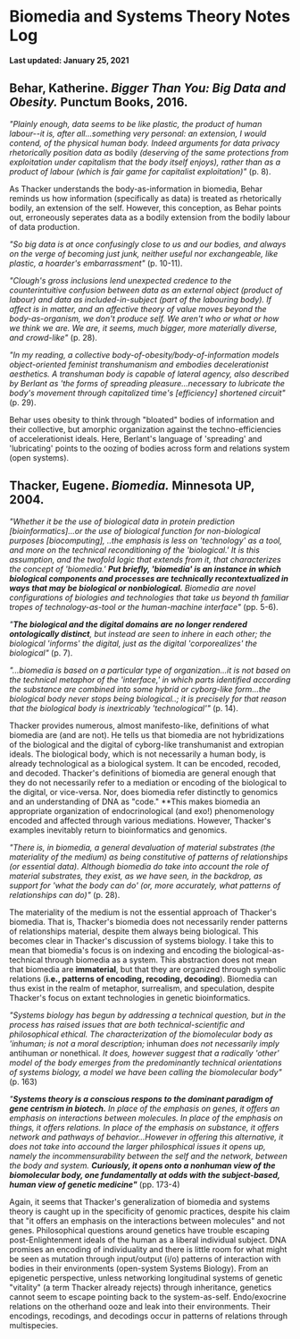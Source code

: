 # Biomedia and Systems Theory Notes Log
**Last updated: January 25, 2021**

## Behar, Katherine. *Bigger Than You: Big Data and Obesity.* Punctum Books, 2016.

*"Plainly enough, data seems to be like plastic, the product of human labour--it is, after all...something very personal: an extension, I would contend, of the physical human body. Indeed arguments for data privacy rhetorically position data as* bodily *(deserving of the same protections from exploitation under capitalism that the body itself enjoys), rather than as a product of labour (which is fair game for capitalist exploitation)"* (p. 8).

As Thacker understands the body-as-information in biomedia, Behar reminds us how information (specifically as data) is treated as rhetorically bodily, an extension of the self. However, this conception, as Behar points out, erroneously seperates data as a bodily extension from the bodily labour of data production.

*"So big data is at once confusingly close to us and our bodies, and always on the verge of becoming just junk, neither useful nor exchangeable, like plastic, a hoarder's embarrassment"* (p. 10-11).

*"Clough's gross inclusions lend unexpected credence to the counterintuitive confusion between data as an external object (product of labour) and data as included-in-subject (part of the labouring body). If affect is in matter, and an affective theory of value moves beyond the body-as-organism, we don't produce self. We aren't who or what or how we think we are. We are, it seems, much bigger, more materially diverse, and crowd-like"* (p. 28).

*"In my reading, a collective body-of-obesity/body-of-information models object-oriented feminist transhumanism and embodies decelerationist aesthetics. A transhuman body is capable of lateral agency, also described by Berlant as 'the forms of spreading pleasure...necessary to lubricate the body's movement through capitalized time's [efficiency] shortened circuit"* (p. 29).

Behar uses obesity to think through "bloated" bodies of information and their collective, but amorphic organization against the techno-efficiencies of accelerationist ideals. Here, Berlant's language of 'spreading' and 'lubricating' points to the oozing of bodies across form and relations system (open systems).

## Thacker, Eugene. *Biomedia.* Minnesota UP, 2004.

*"Whether it be the use of biological data in protein prediction [bioinformatics]...or the use of biological function for non-biological purposes [biocomputing], ..the emphasis is less on 'technology' as a tool, and more on the technical reconditioning of the 'biological.' It is this assumption, and the twofold logic that extends from it, that characterizes the concept of 'biomedia.' **Put briefly, 'biomedia' is an instance in which biological components and processes are technically recontextualized in ways that may be biological or nonbiological.** Biomedia are novel configurations of biologies and technologies that take us beyond th familiar tropes of technology-as-tool or the human-machine interface"* (pp. 5-6).

*"**The biological and the digital domains are no longer rendered ontologically distinct**, but instead are seen to inhere in each other; the biological 'informs' the digital, just as the digital 'corporealizes' the biological"* (p. 7).

*"...biomedia is based on a particular type of organization...it is not based on the technical metaphor of the 'interface,' in which parts identified according the substance are combined into some hybrid or cyborg-like form...the biological body never stops being biological..; it is precisely for that reason that the biological body is inextricably 'technological'"* (p. 14).


Thacker provides numerous, almost manifesto-like, definitions of what biomedia are (and are not). He tells us that biomedia are not hybridizations of the biological and the digital of cyborg-like transhumanist and extropian ideals. The biological body, which is not necessarily a human body, is already technological as a biological system. It can be encoded, recoded, and decoded. Thacker's definitions of biomedia are general enough that they do not necessarily refer to a mediation or encoding of the biological to the digital, or vice-versa. Nor, does biomedia refer distinctly to genomics and an understanding of DNA as "code." **This makes biomedia an appropriate organization of endocrinological (and exo!) phenomenology encoded and affected through various mediations. However, Thacker's examples inevitably return to bioinformatics and genomics.

*"There is, in biomedia,  a general devaluation of material substrates (the materiality of the medium) as being constitutive of patterns of relationships (or essential data). Although biomedia do take into account the role of material substrates, they exist, as we have seen, in the backdrop, as support for 'what the body can do' (or, more accurately, what patterns of relationships can do)"* (p. 28).

The materiality of the medium is not the essential approach of Thacker's biomedia. That is, Thacker's biomedia does not necessarily render patterns of relationships material, despite them always being biological. This becomes clear in Thacker's discussion of systems biology. I take this to mean that biomedia's focus is on indexing and encoding the biological-as-technical through biomedia as a system. This abstraction does not mean that biomedia are **immaterial**, but that they are organized through symbolic relations (**i.e., patterns of encoding, recoding, decoding**). Biomedia can thus exist in the realm of metaphor, surrealism, and speculation, despite Thacker's focus on extant technologies in genetic bioinformatics.

*"Systems biology has begun by addressing a technical question, but in the process has raised issues that are both technical-scientific and philosophical ethical. The characterization of the biomolecular body as 'inhuman; is not a moral description;* inhuman *does not necessarily imply* antihuman *or* nonethical. *It does, however suggest that a radically 'other' model of the body emerges from the predominantly technical orientations of systems biology, a model we have been calling the biomolecular body"* (p. 163)

*"**Systems theory is a conscious respons to the dominant paradigm of gene centrism in biotech.** In place of the emphasis on genes, it offers an emphasis on interactions between molecules. In place of the emphasis on things, it offers relations. In place of the emphasis on substance, it offers network and pathways of behavior...However in offering this alternative, it does not take into accound the larger philosphical issues it opens up, namely the incommensurability between the self and the network, between the body and system. **Curiously, it opens onto a nonhuman view of the biomolecular body, one fundamentally at odds with the subject-based, human view of genetic medicine"*** (pp. 173-4)

Again, it seems that Thacker's generalization of biomedia and systems theory is caught up in the specificity of genomic practices, despite his claim that "it offers an emphasis on the interactions between molecules" and not genes. Philosophical questions around genetics have trouble escaping post-Enlightenment ideals of the human as a liberal individual subject. DNA promises an encoding of individuality and there is little room for what might be seen as mutation through input/output (i/o) patterns of interaction with bodies in their environments (open-system Systems Biology). From an epigenetic perspective, unless networking longitudinal systems of genetic "vitality" (a term Thacker already rejects) through inheritance, genetics cannot seem to escape pointing back to the system-as-self. Endo/exocrine relations on the otherhand ooze and leak into their environments. Their encodings, recodings, and decodings occur in patterns of relations through multispecies.
